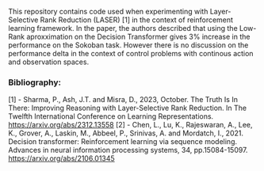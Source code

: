 This repository contains code used when experimenting with Layer-Selective Rank Reduction (LASER) [1] in the context of reinforcement learning framework. In the paper, the authors described that using the Low-Rank aproxximation on the Decision Transformer gives 3% increase in the performance on the Sokoban task. However there is no discussion on the performance delta in the context of control problems with continous action and observation spaces.

### Bibliography:
  [1] - Sharma, P., Ash, J.T. and Misra, D., 2023, October. The Truth Is In There: Improving Reasoning with Layer-Selective Rank Reduction. In The Twelfth International Conference on Learning Representations. https://arxiv.org/abs/2312.13558
  [2] - Chen, L., Lu, K., Rajeswaran, A., Lee, K., Grover, A., Laskin, M., Abbeel, P., Srinivas, A. and Mordatch, I., 2021. Decision transformer: Reinforcement learning via sequence modeling. Advances in neural information processing systems, 34, pp.15084-15097. https://arxiv.org/abs/2106.01345 
